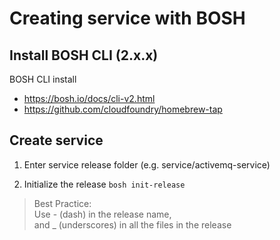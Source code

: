 # Creating service with BOSH

## Install BOSH CLI (2.x.x)

BOSH CLI install
  - https://bosh.io/docs/cli-v2.html
  - https://github.com/cloudfoundry/homebrew-tap
  
  
## Create service

1. Enter service release folder (e.g. service/activemq-service)

2. Initialize the release `bosh init-release`

> Best Practice: <br/>
   Use - (dash) in the release name, <br/>
   and _ (underscores) in all the files in the release
   

